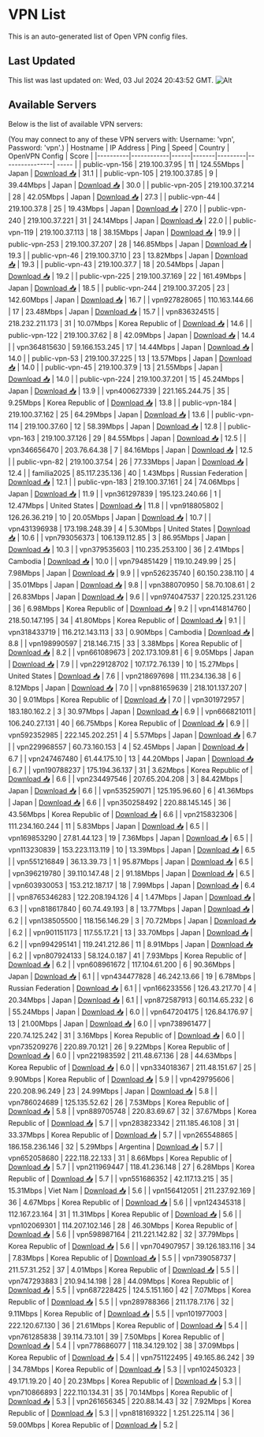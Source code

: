 # VPN List

This is an auto-generated list of Open VPN config files.

## Last Updated

This list was last updated on: Wed, 03 Jul 2024 20:43:52 GMT.
![Alt](https://repobeats.axiom.co/api/embed/186b98318ef1479477931607c1ad7d823f12451f.svg "Repobeats analytics image")

## Available Servers

Below is the list of available VPN servers:

(You may connect to any of these VPN servers with: Username: 'vpn', Password: 'vpn'.)
| Hostname | IP Address | Ping | Speed | Country | OpenVPN Config | Score |
|----------|------------|------|-------|---------|----------------| ----- |
| public-vpn-156 | 219.100.37.95 | 11 | 124.55Mbps | Japan | [Download 📥](./configs/server_0_JP.ovpn) | 31.1 |
| public-vpn-105 | 219.100.37.85 | 9 | 39.44Mbps | Japan | [Download 📥](./configs/server_1_JP.ovpn) | 30.0 |
| public-vpn-205 | 219.100.37.214 | 28 | 42.05Mbps | Japan | [Download 📥](./configs/server_2_JP.ovpn) | 27.3 |
| public-vpn-44 | 219.100.37.8 | 25 | 19.43Mbps | Japan | [Download 📥](./configs/server_3_JP.ovpn) | 27.0 |
| public-vpn-240 | 219.100.37.221 | 31 | 24.14Mbps | Japan | [Download 📥](./configs/server_4_JP.ovpn) | 22.0 |
| public-vpn-119 | 219.100.37.113 | 18 | 38.15Mbps | Japan | [Download 📥](./configs/server_5_JP.ovpn) | 19.9 |
| public-vpn-253 | 219.100.37.207 | 28 | 146.85Mbps | Japan | [Download 📥](./configs/server_6_JP.ovpn) | 19.3 |
| public-vpn-46 | 219.100.37.10 | 23 | 13.82Mbps | Japan | [Download 📥](./configs/server_7_JP.ovpn) | 19.3 |
| public-vpn-43 | 219.100.37.7 | 18 | 20.54Mbps | Japan | [Download 📥](./configs/server_8_JP.ovpn) | 19.2 |
| public-vpn-225 | 219.100.37.169 | 22 | 161.49Mbps | Japan | [Download 📥](./configs/server_9_JP.ovpn) | 18.5 |
| public-vpn-244 | 219.100.37.205 | 23 | 142.60Mbps | Japan | [Download 📥](./configs/server_10_JP.ovpn) | 16.7 |
| vpn927828065 | 110.163.144.66 | 17 | 23.48Mbps | Japan | [Download 📥](./configs/server_11_JP.ovpn) | 15.7 |
| vpn836324515 | 218.232.211.173 | 31 | 10.07Mbps | Korea Republic of | [Download 📥](./configs/server_12_KR.ovpn) | 14.6 |
| public-vpn-122 | 219.100.37.62 | 8 | 42.09Mbps | Japan | [Download 📥](./configs/server_13_JP.ovpn) | 14.4 |
| vpn364815630 | 59.166.153.245 | 17 | 14.44Mbps | Japan | [Download 📥](./configs/server_14_JP.ovpn) | 14.0 |
| public-vpn-53 | 219.100.37.225 | 13 | 13.57Mbps | Japan | [Download 📥](./configs/server_15_JP.ovpn) | 14.0 |
| public-vpn-45 | 219.100.37.9 | 13 | 21.55Mbps | Japan | [Download 📥](./configs/server_16_JP.ovpn) | 14.0 |
| public-vpn-224 | 219.100.37.201 | 15 | 45.24Mbps | Japan | [Download 📥](./configs/server_17_JP.ovpn) | 13.9 |
| vpn400627339 | 221.165.244.75 | 35 | 9.25Mbps | Korea Republic of | [Download 📥](./configs/server_18_KR.ovpn) | 13.8 |
| public-vpn-184 | 219.100.37.162 | 25 | 64.29Mbps | Japan | [Download 📥](./configs/server_19_JP.ovpn) | 13.6 |
| public-vpn-114 | 219.100.37.60 | 12 | 58.39Mbps | Japan | [Download 📥](./configs/server_20_JP.ovpn) | 12.8 |
| public-vpn-163 | 219.100.37.126 | 29 | 84.55Mbps | Japan | [Download 📥](./configs/server_21_JP.ovpn) | 12.5 |
| vpn346656470 | 203.76.64.38 | 7 | 84.16Mbps | Japan | [Download 📥](./configs/server_22_JP.ovpn) | 12.5 |
| public-vpn-82 | 219.100.37.54 | 26 | 77.33Mbps | Japan | [Download 📥](./configs/server_23_JP.ovpn) | 12.4 |
| familia2025 | 85.117.235.136 | 40 | 1.43Mbps | Russian Federation | [Download 📥](./configs/server_24_RU.ovpn) | 12.1 |
| public-vpn-183 | 219.100.37.161 | 24 | 74.06Mbps | Japan | [Download 📥](./configs/server_25_JP.ovpn) | 11.9 |
| vpn361297839 | 195.123.240.66 | 1 | 12.47Mbps | United States | [Download 📥](./configs/server_26_US.ovpn) | 11.8 |
| vpn918805802 | 126.26.36.219 | 10 | 20.05Mbps | Japan | [Download 📥](./configs/server_27_JP.ovpn) | 10.7 |
| vpn431396938 | 173.198.248.39 | 4 | 5.30Mbps | United States | [Download 📥](./configs/server_28_US.ovpn) | 10.6 |
| vpn793056373 | 106.139.112.85 | 3 | 86.95Mbps | Japan | [Download 📥](./configs/server_29_JP.ovpn) | 10.3 |
| vpn379535603 | 110.235.253.100 | 36 | 2.41Mbps | Cambodia | [Download 📥](./configs/server_30_KH.ovpn) | 10.0 |
| vpn794851429 | 119.10.249.99 | 25 | 7.98Mbps | Japan | [Download 📥](./configs/server_31_JP.ovpn) | 9.9 |
| vpn526235740 | 60.150.238.110 | 4 | 35.01Mbps | Japan | [Download 📥](./configs/server_32_JP.ovpn) | 9.8 |
| vpn388070950 | 58.70.108.61 | 2 | 26.83Mbps | Japan | [Download 📥](./configs/server_33_JP.ovpn) | 9.6 |
| vpn974047537 | 220.125.231.126 | 36 | 6.98Mbps | Korea Republic of | [Download 📥](./configs/server_34_KR.ovpn) | 9.2 |
| vpn414814760 | 218.50.147.195 | 34 | 41.80Mbps | Korea Republic of | [Download 📥](./configs/server_35_KR.ovpn) | 9.1 |
| vpn318433719 | 116.212.143.113 | 33 | 0.90Mbps | Cambodia | [Download 📥](./configs/server_36_KH.ovpn) | 8.8 |
| vpn198990597 | 218.146.7.15 | 33 | 3.38Mbps | Korea Republic of | [Download 📥](./configs/server_37_KR.ovpn) | 8.2 |
| vpn661089673 | 202.173.109.81 | 6 | 9.05Mbps | Japan | [Download 📥](./configs/server_38_JP.ovpn) | 7.9 |
| vpn229128702 | 107.172.76.139 | 10 | 15.27Mbps | United States | [Download 📥](./configs/server_39_US.ovpn) | 7.6 |
| vpn218697698 | 111.234.136.38 | 6 | 8.12Mbps | Japan | [Download 📥](./configs/server_40_JP.ovpn) | 7.0 |
| vpn881659639 | 218.101.137.207 | 30 | 9.01Mbps | Korea Republic of | [Download 📥](./configs/server_41_KR.ovpn) | 7.0 |
| vpn301972957 | 183.180.162.2 | 3 | 30.97Mbps | Japan | [Download 📥](./configs/server_42_JP.ovpn) | 6.9 |
| vpn666821011 | 106.240.27.131 | 40 | 66.75Mbps | Korea Republic of | [Download 📥](./configs/server_43_KR.ovpn) | 6.9 |
| vpn592352985 | 222.145.202.251 | 4 | 5.57Mbps | Japan | [Download 📥](./configs/server_44_JP.ovpn) | 6.7 |
| vpn229968557 | 60.73.160.153 | 4 | 52.45Mbps | Japan | [Download 📥](./configs/server_45_JP.ovpn) | 6.7 |
| vpn247467480 | 61.44.175.10 | 13 | 44.20Mbps | Japan | [Download 📥](./configs/server_46_JP.ovpn) | 6.7 |
| vpn190788237 | 175.194.36.137 | 31 | 3.62Mbps | Korea Republic of | [Download 📥](./configs/server_47_KR.ovpn) | 6.6 |
| vpn234497546 | 207.65.204.208 | 3 | 84.42Mbps | Japan | [Download 📥](./configs/server_48_JP.ovpn) | 6.6 |
| vpn535259071 | 125.195.96.60 | 6 | 41.36Mbps | Japan | [Download 📥](./configs/server_49_JP.ovpn) | 6.6 |
| vpn350258492 | 220.88.145.145 | 36 | 43.56Mbps | Korea Republic of | [Download 📥](./configs/server_50_KR.ovpn) | 6.6 |
| vpn215832306 | 111.234.160.244 | 11 | 5.83Mbps | Japan | [Download 📥](./configs/server_51_JP.ovpn) | 6.5 |
| vpn169853290 | 27.81.44.123 | 19 | 7.36Mbps | Japan | [Download 📥](./configs/server_52_JP.ovpn) | 6.5 |
| vpn113230839 | 153.223.113.119 | 10 | 13.39Mbps | Japan | [Download 📥](./configs/server_53_JP.ovpn) | 6.5 |
| vpn551216849 | 36.13.39.73 | 1 | 95.87Mbps | Japan | [Download 📥](./configs/server_54_JP.ovpn) | 6.5 |
| vpn396219780 | 39.110.147.48 | 2 | 91.18Mbps | Japan | [Download 📥](./configs/server_55_JP.ovpn) | 6.5 |
| vpn603930053 | 153.212.187.17 | 18 | 7.99Mbps | Japan | [Download 📥](./configs/server_56_JP.ovpn) | 6.4 |
| vpn8765346283 | 122.208.194.126 | 4 | 1.47Mbps | Japan | [Download 📥](./configs/server_57_JP.ovpn) | 6.3 |
| vpn818617840 | 60.74.49.193 | 8 | 13.77Mbps | Japan | [Download 📥](./configs/server_58_JP.ovpn) | 6.2 |
| vpn138505500 | 118.156.146.29 | 3 | 70.72Mbps | Japan | [Download 📥](./configs/server_59_JP.ovpn) | 6.2 |
| vpn901151173 | 117.55.17.21 | 13 | 33.70Mbps | Japan | [Download 📥](./configs/server_60_JP.ovpn) | 6.2 |
| vpn994295141 | 119.241.212.86 | 11 | 8.91Mbps | Japan | [Download 📥](./configs/server_61_JP.ovpn) | 6.2 |
| vpn807924133 | 58.124.0.187 | 41 | 7.93Mbps | Korea Republic of | [Download 📥](./configs/server_62_KR.ovpn) | 6.2 |
| vpn608961672 | 117.104.61.200 | 6 | 90.36Mbps | Japan | [Download 📥](./configs/server_63_JP.ovpn) | 6.1 |
| vpn434477828 | 46.242.13.66 | 19 | 6.78Mbps | Russian Federation | [Download 📥](./configs/server_64_RU.ovpn) | 6.1 |
| vpn166233556 | 126.43.217.70 | 4 | 20.34Mbps | Japan | [Download 📥](./configs/server_65_JP.ovpn) | 6.1 |
| vpn872587913 | 60.114.65.232 | 6 | 55.24Mbps | Japan | [Download 📥](./configs/server_66_JP.ovpn) | 6.0 |
| vpn647204175 | 126.84.176.97 | 13 | 21.00Mbps | Japan | [Download 📥](./configs/server_67_JP.ovpn) | 6.0 |
| vpn738961477 | 220.74.125.242 | 31 | 3.16Mbps | Korea Republic of | [Download 📥](./configs/server_68_KR.ovpn) | 6.0 |
| vpn735209276 | 220.89.70.121 | 26 | 9.22Mbps | Korea Republic of | [Download 📥](./configs/server_69_KR.ovpn) | 6.0 |
| vpn221983592 | 211.48.67.136 | 28 | 44.63Mbps | Korea Republic of | [Download 📥](./configs/server_70_KR.ovpn) | 6.0 |
| vpn334018367 | 211.48.151.67 | 25 | 9.90Mbps | Korea Republic of | [Download 📥](./configs/server_71_KR.ovpn) | 5.9 |
| vpn429795606 | 220.208.96.249 | 23 | 24.99Mbps | Japan | [Download 📥](./configs/server_72_JP.ovpn) | 5.8 |
| vpn786024689 | 125.135.52.62 | 26 | 7.53Mbps | Korea Republic of | [Download 📥](./configs/server_73_KR.ovpn) | 5.8 |
| vpn889705748 | 220.83.69.67 | 32 | 37.67Mbps | Korea Republic of | [Download 📥](./configs/server_74_KR.ovpn) | 5.7 |
| vpn283823342 | 211.185.46.108 | 31 | 33.37Mbps | Korea Republic of | [Download 📥](./configs/server_75_KR.ovpn) | 5.7 |
| vpn265548865 | 186.158.236.146 | 32 | 5.29Mbps | Argentina | [Download 📥](./configs/server_76_AR.ovpn) | 5.7 |
| vpn652058680 | 222.118.22.133 | 31 | 8.66Mbps | Korea Republic of | [Download 📥](./configs/server_77_KR.ovpn) | 5.7 |
| vpn211969447 | 118.41.236.148 | 27 | 6.28Mbps | Korea Republic of | [Download 📥](./configs/server_78_KR.ovpn) | 5.7 |
| vpn551686352 | 42.117.13.215 | 35 | 15.31Mbps | Viet Nam | [Download 📥](./configs/server_79_VN.ovpn) | 5.6 |
| vpn156412051 | 211.237.92.169 | 36 | 4.67Mbps | Korea Republic of | [Download 📥](./configs/server_80_KR.ovpn) | 5.6 |
| vpn124345318 | 112.167.23.164 | 31 | 11.31Mbps | Korea Republic of | [Download 📥](./configs/server_81_KR.ovpn) | 5.6 |
| vpn102069301 | 114.207.102.146 | 28 | 46.30Mbps | Korea Republic of | [Download 📥](./configs/server_82_KR.ovpn) | 5.6 |
| vpn598987164 | 211.221.142.82 | 32 | 37.79Mbps | Korea Republic of | [Download 📥](./configs/server_83_KR.ovpn) | 5.6 |
| vpn704907957 | 39.126.183.116 | 34 | 7.83Mbps | Korea Republic of | [Download 📥](./configs/server_84_KR.ovpn) | 5.5 |
| vpn739058737 | 211.57.31.252 | 37 | 4.01Mbps | Korea Republic of | [Download 📥](./configs/server_85_KR.ovpn) | 5.5 |
| vpn747293883 | 210.94.14.198 | 28 | 44.09Mbps | Korea Republic of | [Download 📥](./configs/server_86_KR.ovpn) | 5.5 |
| vpn687228425 | 124.5.151.160 | 42 | 7.07Mbps | Korea Republic of | [Download 📥](./configs/server_87_KR.ovpn) | 5.5 |
| vpn289788366 | 211.178.7.176 | 32 | 9.11Mbps | Korea Republic of | [Download 📥](./configs/server_88_KR.ovpn) | 5.5 |
| vpn101977003 | 222.120.67.130 | 36 | 21.61Mbps | Korea Republic of | [Download 📥](./configs/server_89_KR.ovpn) | 5.4 |
| vpn761285838 | 39.114.73.101 | 39 | 7.50Mbps | Korea Republic of | [Download 📥](./configs/server_90_KR.ovpn) | 5.4 |
| vpn778686077 | 118.34.129.102 | 38 | 37.09Mbps | Korea Republic of | [Download 📥](./configs/server_91_KR.ovpn) | 5.4 |
| vpn751122495 | 49.165.86.242 | 39 | 34.78Mbps | Korea Republic of | [Download 📥](./configs/server_92_KR.ovpn) | 5.3 |
| vpn102450323 | 49.171.19.20 | 40 | 20.23Mbps | Korea Republic of | [Download 📥](./configs/server_93_KR.ovpn) | 5.3 |
| vpn710866893 | 222.110.134.31 | 35 | 70.14Mbps | Korea Republic of | [Download 📥](./configs/server_94_KR.ovpn) | 5.3 |
| vpn261656345 | 220.88.14.43 | 32 | 7.92Mbps | Korea Republic of | [Download 📥](./configs/server_95_KR.ovpn) | 5.3 |
| vpn818169322 | 1.251.225.114 | 36 | 59.00Mbps | Korea Republic of | [Download 📥](./configs/server_96_KR.ovpn) | 5.2 |
